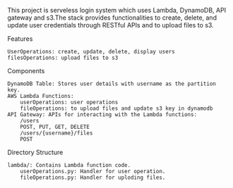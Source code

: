 This project is serveless login system which uses Lambda, DynamoDB, API gateway and s3.The stack provides functionalities to create, delete, and update user credentials through RESTful APIs and to upload files to s3.

Features

    UserOperations: create, update, delete, display users
    filesOperations: upload files to s3

Components

    DynamoDB Table: Stores user details with username as the partition key.
    AWS Lambda Functions:
        userOperations: user operations
        fileOperations: to upload files and update s3 key in dynamodb
    API Gateway: APIs for interacting with the Lambda functions:
        /users
        POST, PUT, GET, DELETE
        /users/{username}/files
        POST

Directory Structure

    lambda/: Contains Lambda function code.
        userOperations.py: Handler for user operation.
        fileOperations.py: Handler for uploding files.
